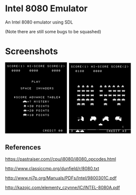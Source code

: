 # Intel 8080 Emulator

An Intel 8080 emulator using SDL

(Note there are still some bugs to be squashed)

# Screenshots

<img src="https://github.com/dustinbowers/intel8080emu/blob/master/screens/screen1.png" width="40%">&nbsp;&nbsp;<img src="https://github.com/dustinbowers/intel8080emu/blob/master/screens/screen2.png" width="40%">

## References
https://pastraiser.com//cpu/i8080/i8080_opcodes.html

http://www.classiccmp.org/dunfield/r/8080.txt

http://www.nj7p.org/Manuals/PDFs/Intel/9800301C.pdf

http://kazojc.com/elementy_czynne/IC/INTEL-8080A.pdf
